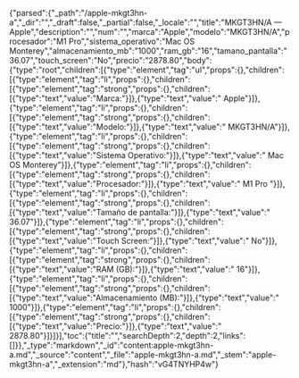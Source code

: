 {"parsed":{"_path":"/apple-mkgt3hn-a","_dir":"","_draft":false,"_partial":false,"_locale":"","title":"MKGT3HN/A — Apple","description":"","num":"","marca":"Apple","modelo":"MKGT3HN/A","procesador":"M1 Pro","sistema_operativo":"Mac OS Monterey","almacenamiento_mb":"1000","ram_gb":"16","tamano_pantalla":"36.07","touch_screen":"No","precio":"2878.80","body":{"type":"root","children":[{"type":"element","tag":"ul","props":{},"children":[{"type":"element","tag":"li","props":{},"children":[{"type":"element","tag":"strong","props":{},"children":[{"type":"text","value":"Marca:"}]},{"type":"text","value":" Apple"}]},{"type":"element","tag":"li","props":{},"children":[{"type":"element","tag":"strong","props":{},"children":[{"type":"text","value":"Modelo:"}]},{"type":"text","value":" MKGT3HN/A"}]},{"type":"element","tag":"li","props":{},"children":[{"type":"element","tag":"strong","props":{},"children":[{"type":"text","value":"Sistema Operativo:"}]},{"type":"text","value":" Mac OS Monterey"}]},{"type":"element","tag":"li","props":{},"children":[{"type":"element","tag":"strong","props":{},"children":[{"type":"text","value":"Procesador:"}]},{"type":"text","value":" M1 Pro "}]},{"type":"element","tag":"li","props":{},"children":[{"type":"element","tag":"strong","props":{},"children":[{"type":"text","value":"Tamaño de pantalla:"}]},{"type":"text","value":" 36.07"}]},{"type":"element","tag":"li","props":{},"children":[{"type":"element","tag":"strong","props":{},"children":[{"type":"text","value":"Touch Screen:"}]},{"type":"text","value":" No"}]},{"type":"element","tag":"li","props":{},"children":[{"type":"element","tag":"strong","props":{},"children":[{"type":"text","value":"RAM (GB):"}]},{"type":"text","value":" 16"}]},{"type":"element","tag":"li","props":{},"children":[{"type":"element","tag":"strong","props":{},"children":[{"type":"text","value":"Almacenamiento (MB):"}]},{"type":"text","value":" 1000"}]},{"type":"element","tag":"li","props":{},"children":[{"type":"element","tag":"strong","props":{},"children":[{"type":"text","value":"Precio:"}]},{"type":"text","value":" 2878.80"}]}]}],"toc":{"title":"","searchDepth":2,"depth":2,"links":[]}},"_type":"markdown","_id":"content:apple-mkgt3hn-a.md","_source":"content","_file":"apple-mkgt3hn-a.md","_stem":"apple-mkgt3hn-a","_extension":"md"},"hash":"vG4TNYHP4w"}